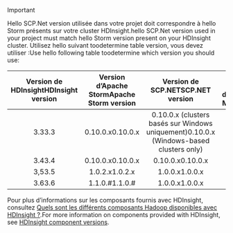> [!IMPORTANT]
> <span data-ttu-id="9e0a4-101">Hello SCP.Net version utilisée dans votre projet doit correspondre à hello Storm présents sur votre cluster HDInsight.</span><span class="sxs-lookup"><span data-stu-id="9e0a4-101">hello SCP.Net version used in your project must match hello Storm version present on your HDInsight cluster.</span></span> <span data-ttu-id="9e0a4-102">Utilisez hello suivant toodetermine table version, vous devez utiliser :</span><span class="sxs-lookup"><span data-stu-id="9e0a4-102">Use hello following table toodetermine which version you should use:</span></span>
> 
> | <span data-ttu-id="9e0a4-103">Version de HDInsight</span><span class="sxs-lookup"><span data-stu-id="9e0a4-103">HDInsight version</span></span> | <span data-ttu-id="9e0a4-104">Version d’Apache Storm</span><span class="sxs-lookup"><span data-stu-id="9e0a4-104">Apache Storm version</span></span> | <span data-ttu-id="9e0a4-105">Version de SCP.NET</span><span class="sxs-lookup"><span data-stu-id="9e0a4-105">SCP.NET version</span></span> | <span data-ttu-id="9e0a4-106">Version Mono par défaut</span><span class="sxs-lookup"><span data-stu-id="9e0a4-106">Default Mono version</span></span> |
> |:---:|:---:|:---:|:---:|
> | <span data-ttu-id="9e0a4-107">3.3</span><span class="sxs-lookup"><span data-stu-id="9e0a4-107">3.3</span></span> |<span data-ttu-id="9e0a4-108">0.10.0.x</span><span class="sxs-lookup"><span data-stu-id="9e0a4-108">0.10.0.x</span></span> |<span data-ttu-id="9e0a4-109">0.10.0.x (clusters basés sur Windows uniquement)</span><span class="sxs-lookup"><span data-stu-id="9e0a4-109">0.10.0.x (Windows-based clusters only)</span></span> | <span data-ttu-id="9e0a4-110">N/D</span><span class="sxs-lookup"><span data-stu-id="9e0a4-110">NA</span></span> |
> | <span data-ttu-id="9e0a4-111">3.4</span><span class="sxs-lookup"><span data-stu-id="9e0a4-111">3.4</span></span> |<span data-ttu-id="9e0a4-112">0.10.0.x</span><span class="sxs-lookup"><span data-stu-id="9e0a4-112">0.10.0.x</span></span> |<span data-ttu-id="9e0a4-113">0.10.0.x</span><span class="sxs-lookup"><span data-stu-id="9e0a4-113">0.10.0.x</span></span> | <span data-ttu-id="9e0a4-114">3.2.8</span><span class="sxs-lookup"><span data-stu-id="9e0a4-114">3.2.8</span></span> |
> | <span data-ttu-id="9e0a4-115">3,5</span><span class="sxs-lookup"><span data-stu-id="9e0a4-115">3.5</span></span> |<span data-ttu-id="9e0a4-116">1.0.2.x</span><span class="sxs-lookup"><span data-stu-id="9e0a4-116">1.0.2.x</span></span> |<span data-ttu-id="9e0a4-117">1.0.0.x</span><span class="sxs-lookup"><span data-stu-id="9e0a4-117">1.0.0.x</span></span> | <span data-ttu-id="9e0a4-118">4.2.1</span><span class="sxs-lookup"><span data-stu-id="9e0a4-118">4.2.1</span></span> |
> | <span data-ttu-id="9e0a4-119">3.6</span><span class="sxs-lookup"><span data-stu-id="9e0a4-119">3.6</span></span> |<span data-ttu-id="9e0a4-120">1.1.0.#</span><span class="sxs-lookup"><span data-stu-id="9e0a4-120">1.1.0.#</span></span> | <span data-ttu-id="9e0a4-121">1.0.0.x</span><span class="sxs-lookup"><span data-stu-id="9e0a4-121">1.0.0.x</span></span> | <span data-ttu-id="9e0a4-122">4.2.8</span><span class="sxs-lookup"><span data-stu-id="9e0a4-122">4.2.8</span></span> |
> 
> <span data-ttu-id="9e0a4-123">Pour plus d’informations sur les composants fournis avec HDInsight, consultez [Quels sont les différents composants Hadoop disponibles avec HDInsight ?](../articles/hdinsight/hdinsight-component-versioning.md).</span><span class="sxs-lookup"><span data-stu-id="9e0a4-123">For more information on components provided with HDInsight, see [HDInsight component versions](../articles/hdinsight/hdinsight-component-versioning.md).</span></span>


